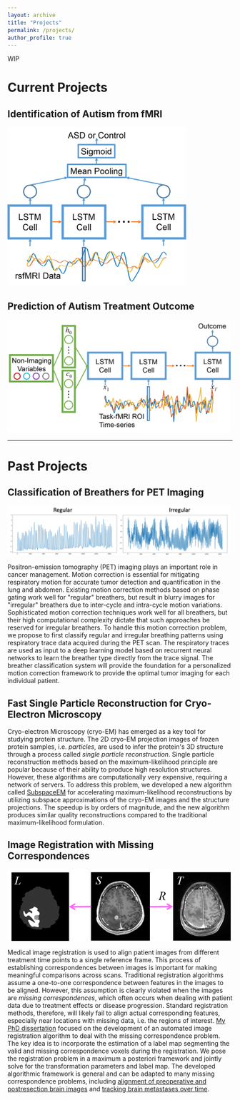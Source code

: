 ```yaml
---
layout: archive
title: "Projects"
permalink: /projects/
author_profile: true
---
```


WIP

# Current Projects

## Identification of Autism from fMRI
<img src="/images/classification_network.png" alt="Classification Network" width="400"/>

## Prediction of Autism Treatment Outcome
<img src="/images/treatment_outcome_network.png" alt="Treatment Outcome Prediction" width="500"/>


---

# Past Projects

## Classification of Breathers for PET Imaging

<img src="/images/resp_traces.png" alt="Respiratory Traces" width="500"/>

Positron-emission tomography (PET) imaging plays an important role in cancer management. Motion correction is essential for mitigating respiratory motion for accurate tumor detection and quantification in the lung and abdomen. Existing motion correction methods based on phase gating work well for "regular" breathers, but result in blurry images for "irregular" breathers due to inter-cycle and intra-cycle motion variations. Sophisticated motion correction techniques work well for all breathers, but their high computational complexity dictate that such approaches be reserved for irregular breathers. To handle this motion correction problem, we propose to first classify regular and irregular breathing patterns using respiratory trace data acquired during the PET scan. The respiratory traces are used as input to a deep learning model based on recurrent neural networks to learn the breather type directly from the trace signal. The breather classification system will provide the foundation for a personalized motion correction framework to provide the optimal tumor imaging for each individual patient.

## Fast Single Particle Reconstruction for Cryo-Electron Microscopy

Cryo-electron Microscopy (cryo-EM) has emerged as a key tool for studying protein structure. The 2D cryo-EM projection images of frozen protein samples, i.e. *particles*, are used to infer the protein's 3D structure through a process called *single particle reconstruction*. Single particle reconstruction methods based on the maximum-likelihood principle are popular because of their ability to produce high resolution structures. However, these algorithms are computationally very expensive, requiring a network of servers. To address this problem, we developed a new algorithm called [SubspaceEM](https://www.sciencedirect.com/science/article/pii/S1047847715000714) for accelerating maximum-likelihood reconstructions by utilizing subspace approximations of the cryo-EM images and the structure projections. The speedup is by orders of magnitude, and the new algorithm produces similar quality reconstructions compared to the traditional maximum-likelihood formulation. 

## Image Registration with Missing Correspondences

<img src="/images/reg.png" alt="Classification Network" width="500"/>

Medical image registration is used to align patient images from different treatment time points to a single reference frame. This process of establishing correspondences between images is important for making meaningful comparisons across scans. Traditional registration algorithms assume a one-to-one correspondence between features in the images to be aligned. However, this assumption is clearly violated when the images are *missing correspondences*, which often occurs when dealing with patient data due to treatment effects or disease progression. Standard registration methods, therefore, will likely fail to align actual corresponding features, especially near locations with missing data, i.e. the regions of interest. [My PhD dissertation](https://search.proquest.com/docview/1269517129) focused on the development of an automated image registration algorithm to deal with the missing correspondence problem. The key idea is to incorporate the estimation of a label map segmenting the valid and missing correspondence voxels during the registration. We pose the registration problem in a maximum a posteriori framework and jointly solve for the transformation parameters and label map. The developed algorithmic framework is general and can be adapted to many missing correspondence problems, including [alignment of preoperative and postresection brain images](https://link.springer.com/content/pdf/10.1007/978-3-642-15705-9_45.pdf) and [tracking brain metastases over time](https://link.springer.com/content/pdf/10.1007%2F978-3-642-33555-6_11.pdf).



<!---
{% include base_path %}


{% for post in site.projects %}
  {% include archive-single.html %}
{% endfor %}
--->


